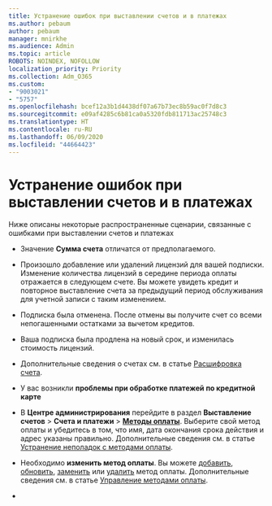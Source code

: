 ```yaml
---
title: Устранение ошибок при выставлении счетов и в платежах
ms.author: pebaum
author: pebaum
manager: mnirkhe
ms.audience: Admin
ms.topic: article
ROBOTS: NOINDEX, NOFOLLOW
localization_priority: Priority
ms.collection: Adm_O365
ms.custom:
- "9003021"
- "5757"
ms.openlocfilehash: bcef12a3b1d4438df07a67b73ec8b59ac0f7d8c3
ms.sourcegitcommit: e09af4285c6b81ca0a5320fdb811713ac25748c3
ms.translationtype: HT
ms.contentlocale: ru-RU
ms.lasthandoff: 06/09/2020
ms.locfileid: "44664423"
---
```

# <a name="resolving-billing-and-payment-errors"></a>Устранение ошибок при выставлении счетов и в платежах

Ниже описаны некоторые распространенные сценарии, связанные с ошибками при выставлении счетов и платежах

- Значение **Сумма счета** отличатся от предполагаемого.
- Произошло добавление или удалений лицензий для вашей подписки. Изменение количества лицензий в середине периода оплаты отражается в следующем счете. Вы можете увидеть кредит и повторное выставление счета за предыдущий период обслуживания для учетной записи с таким изменением.
- Подписка была отменена. После отмены вы получите счет со всеми непогашенными остатками за вычетом кредитов.
- Ваша подписка была продлена на новый срок, и изменилась стоимость лицензий.
- Дополнительные сведения о счетах см. в статье [Расшифровка счета](https://docs.microsoft.com/microsoft-365/commerce/billing-and-payments/understand-your-invoice2).
- У вас возникли **проблемы при обработке платежей по кредитной карте**
- В **Центре администрирования** перейдите в раздел **Выставление счетов**  >  **Счета и платежи**  >  **[Методы оплаты](https://go.microsoft.com/fwlink/p/?linkid=2018806)**. Выберите свой метод оплаты и убедитесь в том, что имя, дата окончания срока действия и адрес указаны правильно. Дополнительные сведения см. в статье [Устранение неполадок с методами оплаты](https://docs.microsoft.com/microsoft-365/commerce/billing-and-payments/manage-payment-methods#troubleshoot-payment-methods).

- Необходимо **изменить метод оплаты**. Вы можете [добавить](https://docs.microsoft.com/microsoft-365/commerce/billing-and-payments/manage-payment-methods?view=o365-worldwide#add-a-payment-method), [обновить](https://docs.microsoft.com/microsoft-365/commerce/billing-and-payments/manage-payment-methods?view=o365-worldwide#update-payment-method-details), [заменить](https://docs.microsoft.com/microsoft-365/commerce/billing-and-payments/manage-payment-methods?view=o365-worldwide#replace-a-payment-method) или [удалить](https://docs.microsoft.com/microsoft-365/commerce/billing-and-payments/manage-payment-methods?view=o365-worldwide#delete-a-payment-method) метод оплаты. Дополнительные сведения см. в статье [Управление методами оплаты](https://docs.microsoft.com/microsoft-365/commerce/billing-and-payments/manage-payment-methods?view=o365-worldwide).
- 